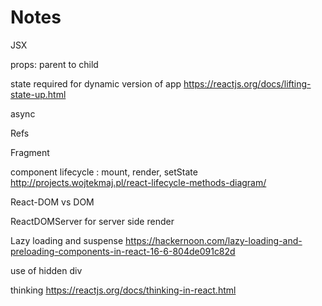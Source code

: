 
# Notes

JSX


props: parent to child

state required for dynamic version of app
https://reactjs.org/docs/lifting-state-up.html

async

Refs

Fragment

component lifecycle : mount, render, setState
http://projects.wojtekmaj.pl/react-lifecycle-methods-diagram/

React-DOM vs DOM

ReactDOMServer for server side render

Lazy loading and suspense
https://hackernoon.com/lazy-loading-and-preloading-components-in-react-16-6-804de091c82d

use of hidden div

thinking 
https://reactjs.org/docs/thinking-in-react.html
